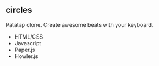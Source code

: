 ## circles
Patatap clone. Create awesome beats with your keyboard. 
+ HTML/CSS
+ Javascript 
+ Paper.js
+ Howler.js
